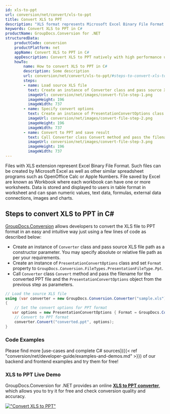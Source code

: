 ```yaml
---
id: xls-to-ppt
url: conversion/net/convert/xls-to-ppt
title: Convert XLS to PPT
description: "XLS format represents Microsoft Excel Binary File Format with .xls extension. Learn how to convert XLS to PPT file programmatically in C# language using GroupDocs.Conversion for .NET library."
keywords: Convert XLS to PPT in C#
productName: GroupDocs.Conversion for .NET
structuredData:
    productCode: conversion
    productPlatform: net
    appName: Convert XLS to PPT in C#
    appDescription: Convert XLS to PPT natively with high performance using C# language and server side GroupDocs.Conversion for .NET APIs, without the use of any software like Microsoft or Open Office.
    howTo:
        name: How to convert XLS to PPT in C# 
        description: Some description
        url: conversion/net/convert/xls-to-ppt/#steps-to-convert-xls-to-ppt-in-c
        steps:
        - name: Load source XLS file 
          text: Create an instance of Converter class and pass source XLS file path as a constructor parameter. You may specify absolute or relative file path as per your requirements. 
          imageUrl: conversion/net/images/convert-file-step-1.png
          imageHeight: 196
          imageWidth: 737
        - name: Specify convert options 
          text: Create an instance of PresentationConvertOptions class.
          imageUrl: conversion/net/images/convert-file-step-2.png
          imageHeight: 196
          imageWidth: 737
        - name: Convert to PPT and save result 
          text: Call Converter class Convert method and pass the filename for the converted HTML file and the PresentationConvertOptions object from the previous step as parameters.
          imageUrl: conversion/net/images/convert-file-step-3.png
          imageHeight: 196
          imageWidth: 737
---
```


Files with XLS extension represent Excel Binary File Format. Such files can be created by Microsoft Excel as well as other similar spreadsheet programs such as OpenOffice Calc or Apple Numbers. File saved by Excel are known as Workbook where each workbook can have one or more worksheets. Data is stored and displayed to users in table format in worksheet and can span numeric values, text data, formulas, external data connections, images and charts.

## Steps to convert XLS to PPT in C#

[GroupDocs.Conversion](https://products.groupdocs.com/conversion/net) allows developers to convert the XLS file to PPT format in an easy and intuitive way just using a few lines of code as described below:

* Create an instance of `Converter` class and pass source XLS file path as a constructor parameter. You may specify absolute or relative file path as per your requirements. 
* Create an instance of `PresentationConvertOptions` class and set `Format` property to `GroupDocs.Conversion.FileTypes.PresentationFileType.Ppt`.
* Call `Converter` class `Convert` method and pass the filename for the converted PPT file and the `PresentationConvertOptions` object from the previous step as parameters.

```csharp
// Load the source XLS file
using (var converter = new GroupDocs.Conversion.Converter("sample.xls"))
{
    // Set the convert options for PPT format
   var options = new PresentationConvertOptions { Format = GroupDocs.Conversion.FileTypes.PresentationFileType.Ppt };
    // Convert to PPT format
    converter.Convert("converted.ppt", options);
}
```

### Code Examples

Please find more [use-cases and complete C# sources]({{< ref "conversion/net/developer-guide/examples-and-demos.md" >}}) of our backend and frontend examples and try them for free!

### XLS to PPT Live Demo

GroupDocs.Conversion for .NET provides an online [**XLS to PPT converter**](https://products.groupdocs.app/conversion/xls-to-ppt), which allows you to try it for free and check conversion quality and accuracy.

[!["Convert XLS to PPT"](conversion/net/images/convert-to-ppt/convert-xls-to-ppt.png)](https://products.groupdocs.app/conversion/xls-to-ppt)